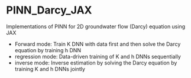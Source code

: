 # PINN_Darcy_JAX
Implementations of PINN for 2D groundwater flow (Darcy) equation using JAX

- Forward mode: Train K DNN with data first and then solve the Darcy equation by training h DNN
- regression mode: Data-driven training of K and h DNNs sequentially
- inverse mode: Inverse estimation by solving the Darcy equation by training K and h DNNs jointly
